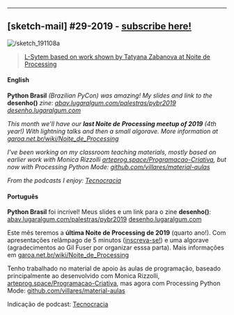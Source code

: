 ---

## [sketch-mail] #29-2019 - [subscribe here!](/sketch-mail)

![/sketch_191108a](https://raw.githubusercontent.com/villares/sketch-a-day/master/2019/sketch_191108a/sketch_191108a.gif)

> [L-Sytem based on work shown by Tatyana Zabanova at Noite de Processing](https://github.com/villares/sketch-a-day/tree/master/2019/sketch_191108a)

#### English

**Python Brasil** *(Brazilian PyCon) was amazing! My slides and link to the* **desenho()** *zine*:
*[abav.lugaralgum.com/palestras/pybr2019](https://abav.lugaralgum.com/palestras/pybr2019)*
*[desenho.lugaralgum.com](https://desenho.lugaralgum.com)*

*This month we'll have our **last Noite de Processing meetup of 2019** (4th year!)*
*With lightning talks and then a small algorave.*
*More information at [garoa.net.br/wiki/Noite_de_Processing](https://garoa.net.br/wiki/Noite_de_Processing)*

*I've been working on my classroom teaching materials, mostly based on earlier work with Monica Rizzolli [arteprog.space/Programacao-Criativa](https://arteprog.space/Programacao-Criativa), but now with Processing Python Mode: [github.com/villares/material-aulas](https://github.com/villares/material-aulas)*

*From the podcasts I enjoy: [Tecnocracia](https://pca.st/1L3X)*

#### Português

**Python Brasil** foi incrível! Meus slides e um link para o zine **desenho()**:
[abav.lugaralgum.com/palestras/pybr2019](https://abav.lugaralgum.com/palestras/pybr2019)
[desenho.lugaralgum.com](https://desenho.lugaralgum.com)

Este mês teremos a **última Noite de Processing de 2019** (quarto ano!). Com apresentações relâmpago de 5 minutos ([inscreva-se!](https://forms.gle/3PQjhSN2mim81esq5)) e uma algorave (agradecimentos ao Gil Fuser por organizar esssa parta). Mais informações em [garoa.net.br/wiki/Noite_de_Processing](https://garoa.net.br/wiki/Noite_de_Processing)

Tenho trabalhado no material de apoio às aulas de programação, baseado principalmente ao desenvolvido com Monica Rizzolli, [arteprog.space/Programacao-Criativa]( https://arteprog.space/Programacao-Criativa), mas agora com Processing Python Mode: [github.com/villares/material-aulas]( https://github.com/villares/material-aulas)

Indicação de podcast: [Tecnocracia](https://pca.st/1L3X)
